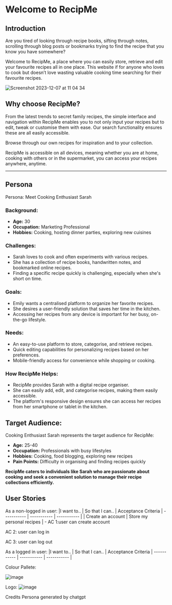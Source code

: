 # Welcome to RecipMe

## Introduction

Are you tired of looking through recipe books, sifting through notes, scrolling through blog posts or bookmarks trying to find the recipe that you know you have somewhere? 

Welcome to RecipMe, a place where you can easily store, retrieve and edit your favourite recipes all in one place.  This website if for anyone who loves to cook but doesn’t love wasting valuable cooking time searching for their favourite recipes. 

![Screenshot 2023-12-07 at 11 04 34](https://github.com/rachbry/recipme-django-cookbook/assets/73660517/e891dd76-414b-40aa-89f0-7e343ef8a5fa)

## Why choose RecipMe? 

From the latest trends to secret family recipes, the simple interface and navigation within RecipMe enables you to not only input your recipes but to edit, tweak or customise them with ease.  Our search functionality ensures these are all easily accessible. 

Browse through our own recipes for inspiration and to your collection.

RecipMe is accessible on all devices, meaning whether you are at home, cooking with others or in the supermarket, you can access your recipes anywhere, anytime.   

---

## Persona
Persona: Meet Cooking Enthusiast Sarah 

### Background: 
- **Age:** 30 
- **Occupation:** Marketing Professional 
- **Hobbies:** Cooking, hosting dinner parties, exploring new cuisines 

### Challenges: 
- Sarah loves to cook and often experiments with various recipes. 
- She has a collection of recipe books, handwritten notes, and bookmarked online recipes. 
- Finding a specific recipe quickly is challenging, especially when she's short on time. 

### Goals: 
- Emily wants a centralised platform to organize her favorite recipes. 
- She desires a user-friendly solution that saves her time in the kitchen. 
- Accessing her recipes from any device is important for her busy, on-the-go lifestyle. 

### Needs: 
- An easy-to-use platform to store, categorise, and retrieve recipes. 
- Quick editing capabilities for personalizing recipes based on her preferences. 
- Mobile-friendly access for convenience while shopping or cooking. 

### How RecipMe Helps: 
- RecipMe provides Sarah with a digital recipe organiser. 
- She can easily add, edit, and categorise recipes, making them easily accessible. 
- The platform's responsive design ensures she can access her recipes from her smartphone or tablet in the kitchen. 

## Target Audience: 
Cooking Enthusiast Sarah represents the target audience for RecipMe: 

- **Age:** 25-40 
- **Occupation:** Professionals with busy lifestyles 
- **Hobbies:** Cooking, food blogging, exploring new recipes 
- **Pain Points:** Difficulty in organising and finding recipes quickly 

**RecipMe caters to individuals like Sarah who are passionate about cooking and seek a convenient solution to manage their recipe collections efficiently.** 


## User Stories

As a non-logged in user:
|I want to.. | So that I can.. | Acceptance Criteria
| ----------- | ----------- | ----------- |
| Create an account | Store my personal recipes | - AC 1:user can create account 

AC 2: user can log in 

AC 3: user can log out 

As a logged in user:
|I want to.. | So that I can.. | Acceptance Criteria
| ----------- | ----------- | ----------- |


Colour Pallete:

![image](https://github.com/rachbry/recipme-django-cookbook/assets/73660517/027c781a-346b-4ed8-93ed-9a42815c0f0f)

Logo:
![image](https://github.com/rachbry/recipme-django-cookbook/assets/73660517/ea618f02-99f6-4947-a764-8ffe40bb4155)

Credits
Persona generated by chatgpt

